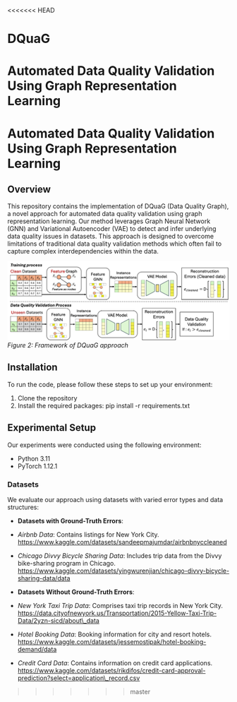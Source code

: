<<<<<<< HEAD
# DQuaG
Automated Data Quality Validation Using Graph Representation Learning
=======
# Automated Data Quality Validation Using Graph Representation Learning

## Overview

This repository contains the implementation of DQuaG (Data Quality Graph), a novel approach for automated data quality validation using graph representation learning. Our method leverages Graph Neural Network (GNN) and Variational Autoencoder (VAE) to detect and infer underlying data quality issues in datasets. This approach is designed to overcome limitations of traditional data quality validation methods which often fail to capture complex interdependencies within the data.

![DQuaG Framework](Figure/framework.png)
*Figure 2: Framework of DQuaG approach*

## Installation

To run the code, please follow these steps to set up your environment:

1. Clone the repository
2. Install the required packages:
pip install -r requirements.txt


## Experimental Setup

Our experiments were conducted using the following environment:

- Python 3.11
- PyTorch 1.12.1


### Datasets

We evaluate our approach using datasets with varied error types and data structures:

- **Datasets with Ground-Truth Errors**:
- *Airbnb Data*: Contains listings for New York City. https://www.kaggle.com/datasets/sandeepmajumdar/airbnbnyccleaned
- *Chicago Divvy Bicycle Sharing Data*: Includes trip data from the Divvy bike-sharing program in Chicago. https://www.kaggle.com/datasets/yingwurenjian/chicago-divvy-bicycle-sharing-data/data

- **Datasets Without Ground-Truth Errors**:
- *New York Taxi Trip Data*: Comprises taxi trip records in New York City. https://data.cityofnewyork.us/Transportation/2015-Yellow-Taxi-Trip-Data/2yzn-sicd/about\_data
- *Hotel Booking Data*: Booking information for city and resort hotels. https://www.kaggle.com/datasets/jessemostipak/hotel-booking-demand/data
- *Credit Card Data*: Contains information on credit card applications. https://www.kaggle.com/datasets/rikdifos/credit-card-approval-prediction?select=application\_record.csv


>>>>>>> master
